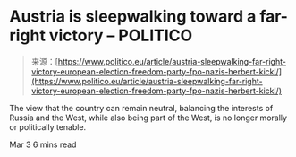 <!--yml
category: 未分类
date: 2024-05-29 12:43:32
-->

# Austria is sleepwalking toward a far-right victory – POLITICO

> 来源：[https://www.politico.eu/article/austria-sleepwalking-far-right-victory-european-election-freedom-party-fpo-nazis-herbert-kickl/](https://www.politico.eu/article/austria-sleepwalking-far-right-victory-european-election-freedom-party-fpo-nazis-herbert-kickl/)

The view that the country can remain neutral, balancing the interests of Russia and the West, while also being part of the West, is no longer morally or politically tenable.

Mar 3 6 mins read